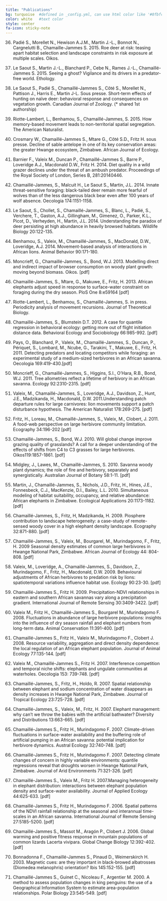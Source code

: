 ```yaml
---
title: "Publications"
bg: turquoise  #defined in _config.yml, can use html color like '#0fbfcf'
color: white   #text color
style: center
fa-icon: sticky-note
---
```


36. Padié S., Morellet N., Hewison A.J.M., Martin J.-L., Bonnot N., Cargnelutti B., Chamaille-Jammes S. 2015. Roe deer at risk: teasing apart habitat selection and landscape constraints in risk exposure at multiple scales. Oikos.

35. Le Saout S., Martin J.-L., Blanchard P., Cebe N., Rames J.-L., Chamaillé-Jammes S. 2015. Seeing a ghost? Vigilance and its drivers in a predator-free world. Ethology.

34. Le Saout S., Padié S., Chamaillé-Jammes S., Côté S., Morellet N., Pattison J., Harris E., Martin J-L. Sous presse. Short-term effects of hunting on naïve deer: behavioral response and consequences on vegetation growth. Canadian Journal of Zoology. (* shared 1st authorship)

33. Riotte-Lambert, L., Benhamou, S., Chamaillé-Jammes, S. 2015. How memory-based movement leads to non-territorial spatial segregation. The American Naturalist.

32. Crosmary W., Chamaillé-Jammes S., Mtare G., Côté S.D., Fritz H. sous presse. Decline of sable antelope in one of its key conservation areas: the greater Hwange ecosystem, Zimbabwe. African Journal of Ecology.
31. Barnier F., Valeix M., Duncan P., Chamaillé-Jammes S., Barre P., Loveridge A.J., Macdonald D.W., Fritz H. 2014. Diet quality in a wild grazer declines under the threat of an ambush predator. Proceedings of the Royal Society of London, Series B, 281:20140446.

30. Chamaillé-Jammes, S., Malcuit H., Le Saout S., Martin, J.L. 2014. Innate threat-sensitive foraging: black-tailed deer remain more fearful of wolves than of the less dangerous black bear even after 100 years of wolf absence. Oecologia 174:1151-1158.

29. Le Saout, S., Chollet, S., Chamaillé-Jammes, S., Blanc, L., Padié, S., Verchere, T., Gaston, A.J., Gillingham, M., Gimenez, O., Parker, K.L., Picot, D., Verheyden, H., Martin, J.L. 2014. Understanding the paradox of deer persisting at high abundance in heavily browsed habitats. Wildlife Biology 20:122-135.

28. Benhamou, S., Valeix, M., Chamaillé-Jammes, S., MacDonald, D.W., Loveridge, A.J. 2014. Movement-based analysis of interactions in African lions. Animal Behavior 90:171-180.

27. Moncrieff, G., Chamaillé-Jammes, S., Bond, W.J. 2013. Modelling direct and indirect impact of browser consumption on woody plant growth: moving beyond biomass. Oikos. [pdf]

26. Chamaillé-Jammes, S., Mtare, G., Makuwe, E., Fritz, H. 2013. African elephants adjust speed in response to surface-water constraint on foraging during the dry season. PloS One 8:e59164 [pdf]

25. Riotte-Lambert, L., Benhamou, S., Chamaillé-Jammes, S. in press. Periodicity analysis of movement recursions. Journal of Theoretical Biology.

24. Chamaillé-Jammes, S., Blumstein D.T. 2012. A case for quantile regression in behavioral ecology: getting more out of flight initiation distance data. Behavioral Ecology and Sociobiology 66:985-992. [pdf]

23. Pays, O., Blanchard, P., Valeix, M., Chamaillé-Jammes, S., Duncan, P., Périquet, S., Lombard, M., Ncube, G., Tarakini, T., Makuwe, E., Fritz, H. 2011. Detecting predators and locating competitors while foraging: an experimental study of a medium-sized herbivores in an African savanna. Oecologia 169:419-430.[pdf]

22. Moncrieff, G., Chamaillé-Jammes, S., Higgins, S.I., O’Hara, R.B., Bond, W.J. 2011. Tree allometries reflect a lifetime of herbivory in an African savanna. Ecology 92:2310-2315. [pdf]

21. Valeix, M., Chamaillé-Jammes, S., Loveridge, A.J., Davidson, Z., Hunt, J.E., Madzikanda, H., Macdonald, D.W. 2011.Understanding patch departure rules for large carnivores: lion movements support a patch disturbance hypothesis. The American Naturalist 178:269-275. [pdf]

20. Fritz, H., Loreau, M., Chamaillé-Jammes, S., Valeix, M., Clobert, J. 2011. A food-web perspective on large herbivore community limitation. Ecography 34:196-202 [pdf]

19. Chamaillé-Jammes, S., Bond, W.J. 2010. Will global change improve grazing quality of grasslands? A call for a deeper understanding of the effects of shifts from C4 to C3 grasses for large herbivores. Oikos119:1857-1861. [pdf]

18. Midgley, J., Lawes, M., Chamaillé-Jammes, S. 2010. Savanna woody plant dynamics; the role of fire and herbivory, separately and synergistically. Australian Journal of Botany 58:1-11. [pdf]

17. Martin, J., Chamaillé-Jammes, S., Nichols, J.D., Fritz, H., Hines, J.E., Fonnesbeck, C.J., MacKenzie, D.I., Bailey, L.L. 2010. Simultaneous modeling of habitat suitability, occupancy, and relative abundance: African elephants in Zimbabwe. Ecological Applications 20:1173-1182. [pdf]

16. Chamaillé-Jammes, S., Fritz, H, Madzikanda, H. 2009. Piosphere contribution to landscape heterogeneity: a case-study of remote-sensed woody cover in a high elephant density landscape. Ecography 32:871-880. [pdf]

15. Chamaillé-Jammes, S., Valeix, M., Bourgarel, M., Murindagomo, F., Fritz, H. 2009 Seasonal density estimates of common large herbivores in Hwange National Park, Zimbabwe. African Journal of Ecology 44: 804-808. [pdf]

14. Valeix, M., Loveridge, A., Chamaillé-Jammes, S., Davidson, Z., Murindagomo, F., Fritz, H., Macdonald, D.W. 2009. Behavioural adjustments of African herbivores to predation risk by lions: spatiotemporal variations influence habitat use. Ecology 90:23-30. [pdf]

13. Chamaillé-Jammes S., Fritz H. 2009. Precipitation-NDVI relationships in eastern and southern African savannas vary along a precipitation gradient. International Journal of Remote Sensing 30:3409-3422. [pdf]

12. Valeix M., Fritz H., Chamaillé-Jammes S., Bourgarel M., Murindagomo F. 2008. Fluctuations in abundance of large herbivore populations: insights into the influence of dry season rainfall and elephant numbers from long-term data. Animal Conservation 11:391-400. [pdf]

11. Chamaillé-Jammes S., Fritz H., Valeix M., Murindagomo F., Clobert J. 2008. Resource variability, aggregation and direct density dependence: the local regulation of an African elephant population. Journal of Animal Ecology 77:135-144. [pdf]

10. Valeix M., Chamaillé-Jammes S., Fritz H. 2007. Interference competition and temporal niche shifts: elephants and ungulate communities at waterholes. Oecologia 153: 739-748. [pdf]

9. Chamaillé-Jammes, S., Fritz, H., Holdo, R. 2007. Spatial relationship between elephant and sodium concentration of water disappears as density increases in Hwange National Park, Zimbabwe. Journal of Tropical Ecology 23:725-728. [pdf]

8. Chamaillé-Jammes, S., Valeix, M., Fritz, H. 2007. Elephant management: why can’t we throw the babies with the artificial bathwater? Diversity and Distributions 13:663-665. [pdf]

7. Chamaillé-Jammes S., Fritz H., Murindagomo F. 2007. Climate-driven fluctuations in surface-water availability and the buffering role of artificial pumping in an African savanna: potential implication for herbivore dynamics. Austral Ecology 32:740-748. [pdf]

6. Chamaillé-Jammes S., Fritz H., Murindagomo F. 2007. Detecting climate changes of concern in highly variable environments: quantile regressions reveal that droughts worsen in Hwange National Park, Zimbabwe. Journal of Arid Environments 71:321-326. [pdf]

5. Chamaillé-Jammes S., Valeix M., Fritz H. 2007.Managing heterogeneity in elephant distribution: interactions between elephant population density and surface-water availability. Journal of Applied Ecology 44:625-633. [pdf]

4. Chamaillé-Jammes S., Fritz H., Murindagomo F. 2006. Spatial patterns of the NDVI rainfall relationship at the seasonal and interannual time-scales in an African savanna. International Journal of Remote Sensing 27:5185-5200. [pdf]

3. Chamaillé-Jammes S., Massot M., Aragón P., Clobert J. 2006. Global warming and positive fitness response in mountain populations of common lizards Lacerta vivipara. Global Change Biology 12:392-402. [pdf]

2. Bonnadonna F., Chamaillé-Jammes S., Pinaud D., Weimerskirch H. 2003. Magnetic cues: are they important in black-browed albatrosses (Diomedea melanophris) orientation? Ibis 145:152-155. [pdf]

1. Chamaillé-Jammes S., Guinet C., Nicoleau F., Argentier M. 2000. A method to assess population changes in king penguins: the use of a Geographical Information System to estimate area-population relationships. Polar Biology 23:545-549. [pdf]

